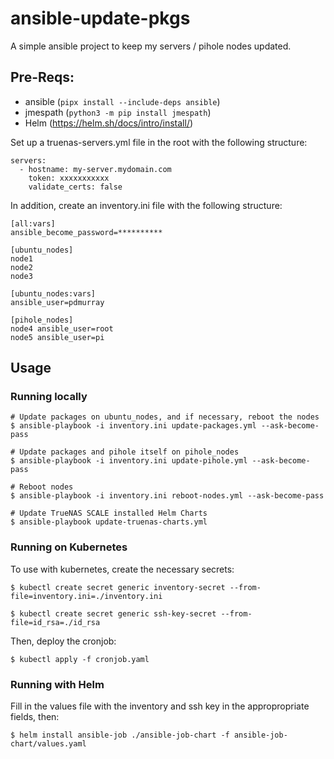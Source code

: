 # ansible-update-pkgs

A simple ansible project to keep my servers / pihole nodes updated.


## Pre-Reqs:

 - ansible (`pipx install --include-deps ansible`)
 - jmespath (`python3 -m pip install jmespath`)
 - Helm (https://helm.sh/docs/intro/install/)

Set up a truenas-servers.yml file in the root with the following structure:

```
servers:
  - hostname: my-server.mydomain.com
    token: xxxxxxxxxxx
    validate_certs: false
```

In addition, create an inventory.ini file with the following structure:

```
[all:vars]
ansible_become_password=**********

[ubuntu_nodes]
node1
node2
node3

[ubuntu_nodes:vars]
ansible_user=pdmurray

[pihole_nodes]
node4 ansible_user=root
node5 ansible_user=pi

```

## Usage

### Running locally

```
# Update packages on ubuntu_nodes, and if necessary, reboot the nodes
$ ansible-playbook -i inventory.ini update-packages.yml --ask-become-pass

# Update packages and pihole itself on pihole_nodes
$ ansible-playbook -i inventory.ini update-pihole.yml --ask-become-pass

# Reboot nodes
$ ansible-playbook -i inventory.ini reboot-nodes.yml --ask-become-pass

# Update TrueNAS SCALE installed Helm Charts
$ ansible-playbook update-truenas-charts.yml
```

### Running on Kubernetes

To use with kubernetes, create the necessary secrets:

```
$ kubectl create secret generic inventory-secret --from-file=inventory.ini=./inventory.ini

$ kubectl create secret generic ssh-key-secret --from-file=id_rsa=./id_rsa

```

Then, deploy the cronjob:

```
$ kubectl apply -f cronjob.yaml
```

### Running with Helm

Fill in the values file with the inventory and ssh key in the appropropriate fields, then:

```
$ helm install ansible-job ./ansible-job-chart -f ansible-job-chart/values.yaml
```
